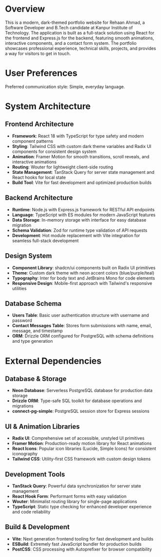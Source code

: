 # Overview

This is a modern, dark-themed portfolio website for Rehaan Ahmad, a Software Developer and B.Tech candidate at Kanpur Institute of Technology. The application is built as a full-stack solution using React for the frontend and Express.js for the backend, featuring smooth animations, interactive components, and a contact form system. The portfolio showcases professional experience, technical skills, projects, and provides a way for visitors to get in touch.

# User Preferences

Preferred communication style: Simple, everyday language.

# System Architecture

## Frontend Architecture
- **Framework**: React 18 with TypeScript for type safety and modern component patterns
- **Styling**: Tailwind CSS with custom dark theme variables and Radix UI components for consistent design system
- **Animation**: Framer Motion for smooth transitions, scroll reveals, and interactive animations
- **Routing**: Wouter for lightweight client-side routing
- **State Management**: TanStack Query for server state management and React hooks for local state
- **Build Tool**: Vite for fast development and optimized production builds

## Backend Architecture  
- **Runtime**: Node.js with Express.js framework for RESTful API endpoints
- **Language**: TypeScript with ES modules for modern JavaScript features
- **Data Storage**: In-memory storage with interface for easy database migration
- **Schema Validation**: Zod for runtime type validation of API requests
- **Development**: Hot module replacement with Vite integration for seamless full-stack development

## Design System
- **Component Library**: shadcn/ui components built on Radix UI primitives
- **Theme**: Custom dark theme with neon accent colors (blue/purple/teal)
- **Typography**: Inter for body text and JetBrains Mono for code elements
- **Responsive Design**: Mobile-first approach with Tailwind's responsive utilities

## Database Schema
- **Users Table**: Basic user authentication structure with username and password
- **Contact Messages Table**: Stores form submissions with name, email, message, and timestamp
- **ORM**: Drizzle ORM configured for PostgreSQL with schema definitions and type generation

# External Dependencies

## Database & Storage
- **Neon Database**: Serverless PostgreSQL database for production data storage
- **Drizzle ORM**: Type-safe SQL toolkit for database operations and migrations
- **connect-pg-simple**: PostgreSQL session store for Express sessions

## UI & Animation Libraries
- **Radix UI**: Comprehensive set of accessible, unstyled UI primitives
- **Framer Motion**: Production-ready motion library for React animations
- **React Icons**: Popular icon libraries (Lucide, Simple Icons) for consistent iconography
- **Tailwind CSS**: Utility-first CSS framework with custom design tokens

## Development Tools
- **TanStack Query**: Powerful data synchronization for server state management
- **React Hook Form**: Performant forms with easy validation
- **Wouter**: Minimalist routing library for single-page applications
- **TypeScript**: Static type checking for enhanced developer experience and code reliability

## Build & Development
- **Vite**: Next generation frontend tooling for fast development and builds
- **ESBuild**: Extremely fast JavaScript bundler for production builds
- **PostCSS**: CSS processing with Autoprefixer for browser compatibility